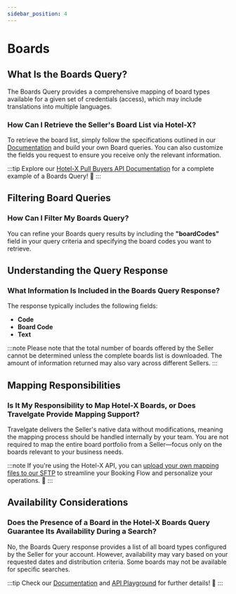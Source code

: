 ```yaml
---
sidebar_position: 4
---
```


# Boards

## What Is the Boards Query? 
The Boards Query provides a comprehensive mapping of board types available for a given set of credentials (access), which may include translations into multiple languages.

### How Can I Retrieve the Seller's Board List via Hotel-X?
To retrieve the board list, simply follow the specifications outlined in our [Documentation](/docs/apis/for-buyers/hotel-x-pull-buyers-api/content/boards) and build your own Board queries. You can also customize the fields you request to ensure you receive only the relevant information.

:::tip
Explore our [Hotel-X Pull Buyers API Documentation](/docs/apis/for-buyers/hotel-x-pull-buyers-api/content/boards#requests-examples) for a complete example of a Boards Query! 🚀
:::

## Filtering Board Queries

### How Can I Filter My Boards Query? 
You can refine your Boards query results by including the **"boardCodes"** field in your query criteria and specifying the board codes you want to retrieve.

## Understanding the Query Response

### What Information Is Included in the Boards Query Response?
The response typically includes the following fields:

- **Code**
- **Board Code**
- **Text**

:::note
Please note that the total number of boards offered by the Seller cannot be determined unless the complete boards list is downloaded. The amount of information returned may also vary across different Sellers.
:::

## Mapping Responsibilities

### Is It My Responsibility to Map Hotel-X Boards, or Does Travelgate Provide Mapping Support? 
Travelgate delivers the Seller's native data without modifications, meaning the mapping process should be handled internally by your team. You are not required to map the entire board portfolio from a Seller—focus only on the boards relevant to your business needs.

:::note
If you're using the Hotel-X API, you can [upload your own mapping files to our SFTP](/docs/apis/for-buyers/hotel-x-pull-buyers-api/plugins/mapping) to streamline your Booking Flow and personalize your operations. 🚀
:::

## Availability Considerations

### Does the Presence of a Board in the Hotel-X Boards Query Guarantee Its Availability During a Search? 
No, the Boards Query response provides a list of all board types configured by the Seller for your account. However, availability may vary based on your requested dates and distribution criteria. Some boards may not be available for specific searches.

:::tip
Check our [Documentation](/docs/apis/for-buyers/hotel-x-pull-buyers-api/content/boards) and [API Playground](/playground) for further details! 🚀
:::
